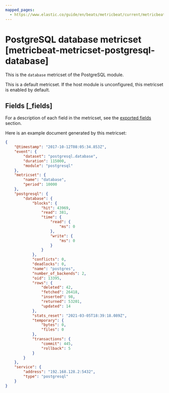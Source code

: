 ```yaml
---
mapped_pages:
  - https://www.elastic.co/guide/en/beats/metricbeat/current/metricbeat-metricset-postgresql-database.html
---
```


# PostgreSQL database metricset [metricbeat-metricset-postgresql-database]

This is the `database` metricset of the PostgreSQL module.

This is a default metricset. If the host module is unconfigured, this metricset is enabled by default.

## Fields [_fields]

For a description of each field in the metricset, see the [exported fields](/reference/metricbeat/exported-fields-postgresql.md) section.

Here is an example document generated by this metricset:

```json
{
    "@timestamp": "2017-10-12T08:05:34.853Z",
    "event": {
        "dataset": "postgresql.database",
        "duration": 115000,
        "module": "postgresql"
    },
    "metricset": {
        "name": "database",
        "period": 10000
    },
    "postgresql": {
        "database": {
            "blocks": {
                "hit": 43969,
                "read": 381,
                "time": {
                    "read": {
                        "ms": 0
                    },
                    "write": {
                        "ms": 0
                    }
                }
            },
            "conflicts": 0,
            "deadlocks": 0,
            "name": "postgres",
            "number_of_backends": 2,
            "oid": 13395,
            "rows": {
                "deleted": 42,
                "fetched": 26418,
                "inserted": 98,
                "returned": 53201,
                "updated": 14
            },
            "stats_reset": "2021-03-05T18:39:18.089Z",
            "temporary": {
                "bytes": 0,
                "files": 0
            },
            "transactions": {
                "commit": 445,
                "rollback": 5
            }
        }
    },
    "service": {
        "address": "192.168.128.2:5432",
        "type": "postgresql"
    }
}
```
